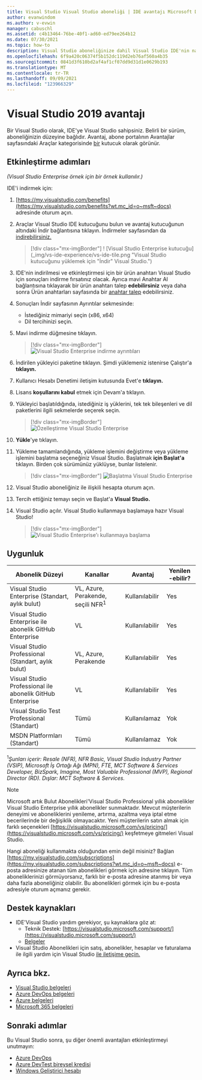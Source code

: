 ```yaml
---
title: Visual Studio Visual Studio aboneliği | IDE avantajı Microsoft Docs
author: evanwindom
ms.author: v-evwin
manager: cabuschl
ms.assetid: c4b13464-76be-40f1-ad60-ed79ee264b12
ms.date: 07/30/2021
ms.topic: how-to
description: Visual Studio aboneliğinize dahil Visual Studio IDE'nin nasıl indir Visual Studio öğrenin
ms.openlocfilehash: 6f9a420c06374f5b152dc119d2eb76af560a4b35
ms.sourcegitcommit: 0841d3f610bd2af4af1cf07dd9d31d1e0629b193
ms.translationtype: MT
ms.contentlocale: tr-TR
ms.lasthandoff: 09/09/2021
ms.locfileid: "123966329"
---
```

# <a name="the-visual-studio-2019-benefit"></a>Visual Studio 2019 avantajı

Bir Visual Studio olarak, IDE'ye Visual Studio sahipsiniz.  Belirli bir sürüm, aboneliğinizin düzeyine bağlıdır.  Avantaj, abone portalının Avantajlar sayfasındaki Araçlar kategorisinde [bir](https://my.visualstudio.com/benefits?wt.mc_id=o~msft~docs) kutucuk olarak görünür.

## <a name="activation-steps"></a>Etkinleştirme adımları

*(Visual Studio Enterprise örnek için bir örnek kullanılır.)*

IDE'i indirmek için:
1. [https://my.visualstudio.com/benefits](https://my.visualstudio.com/benefits?wt.mc_id=o~msft~docs) adresinde oturum açın.
2. Araçlar Visual Studio IDE kutucuğunu bulun ve avantaj kutucuğunun altındaki İndir bağlantısına tıklayın.   İndirmeler sayfasından da [indirebilirsiniz.](https://my.visualstudio.com/downloads?wt.mc_id=o~msft~docs)
   > [!div class="mx-imgBorder"]
   > ! [Visual Studio Enterprise kutucuğu] (_img/vs-ide-experience/vs-ide-tile.png "Visual Studio kutucuğunu yüklemek için "İndir" Visual Studio.")

3. IDE'nin indirilmesi ve etkinleştirmesi için bir ürün anahtarı Visual Studio için sonuçları indirme fırsatınız olacak. Ayrıca mavi Anahtar Al bağlantısına tıklayarak bir ürün anahtarı talep **edebilirsiniz** veya daha sonra Ürün anahtarları sayfasında bir [anahtar talep](https://my.visualstudio.com/productkeys) edebilirsiniz.
4. Sonuçları İndir sayfasının Ayrıntılar sekmesinde:
   - İstediğiniz mimariyi seçin (x86, x64)
   - Dil tercihinizi seçin.
5. Mavi indirme düğmesine tıklayın.
   > [!div class="mx-imgBorder"]
   > ![Visual Studio Enterprise indirme ayrıntıları](_img/vs-ide-experience/vs-ide-download-details.png "İndirmeye başlamak için 'İndir' düğmesine tıklayın.")
6. İndirilen yükleyici paketine tıklayın.  Şimdi yüklemeniz istenirse Çalıştır'a **tıklayın.**
7. Kullanıcı Hesabı Denetimi iletişim kutusunda Evet'e **tıklayın.**
8. Lisans **koşullarını kabul** etmek için Devam'a tıklayın.
9. Yükleyici başlatıldığında, istediğiniz iş yüklerini, tek tek bileşenleri ve dil paketlerini ilgili sekmelerde seçerek seçin.
   > [!div class="mx-imgBorder"]
   > ![Özelleştirme Visual Studio Enterprise](_img/vs-ide-experience/vs-ide-customize-install-cropped.png "İş yükleri ve diğer bileşenler için seçimlerinizi yapma.")

10. **Yükle**'ye tıklayın.

11. Yükleme tamamlandığında, yükleme işlemini değiştirme veya yükleme işlemini başlatma seçeneğiniz Visual Studio.  Başlatmak **için Başlat'a** tıklayın.  Birden çok sürümünüz yüklüyse, bunlar listelenir.
    > [!div class="mx-imgBorder"]
    > ![Başlatma Visual Studio Enterprise](_img/vs-ide-experience/vs-ide-versions.png "Başlatmayı başlatmak için 'Başlat' Visual Studio.")

12. Visual Studio aboneliğiniz ile ilişkili hesapta oturum açın.

13. Tercih ettiğiniz temayı seçin ve Başlat'a **Visual Studio.**

14. Visual Studio açılır. Visual Studio kullanmaya başlamaya hazır Visual Studio!

    > [!div class="mx-imgBorder"]
    > ![Visual Studio Enterprise'ı kullanmaya başlama](_img/vs-ide-experience/vs-ide-start-cropped.png "Visual Studio!")


## <a name="eligibility"></a>Uygunluk

| Abonelik Düzeyi                                                 |     Kanallar                                            | Avantaj                                                          | Yenilen -ebilir?    |
|--------------------------------------------------------------------|---------------------------------------------------------|------------------------------------------------------------------|---------------|
| Visual Studio Enterprise (Standart, aylık bulut)   | VL, Azure, Perakende, seçili NFR<sup>1</sup> | Kullanılabilir       |  Yes          |
| Visual Studio Enterprise ile abonelik GitHub Enterprise   | VL | Kullanılabilir       |  Yes          |
| Visual Studio Professional (Standart, aylık bulut) | VL, Azure, Perakende                                       | Kullanılabilir                                                            |  Yes          |
| Visual Studio Professional ile abonelik GitHub Enterprise | VL   | Kullanılabilir              |  Yes          |
| Visual Studio Test Professional (Standart)                         | Tümü                                            | Kullanılamaz                                             |  Yok         |
| MSDN Platformları (Standart)                                          | Tümü                                              | Kullanılamaz                                              |  Yok          |

<sup>1</sup>*Şunları içerir: Resale (NFR), NFR Basic, Visual Studio Industry Partner (VSIP), Microsoft İş Ortağı Ağı (MPN), FTE, MCT Software & Services Developer, BizSpark, Imagine, Most Valuable Professional (MVP), Regional Director (RD).  Dışlar: MCT Software & Services.*  

> [!NOTE]
> Microsoft artık Bulut Abonelikleri'Visual Studio Professional yıllık abonelikler Visual Studio Enterprise yıllık abonelikler sunmaktadır. Mevcut müşterilerin deneyimi ve aboneliklerini yenileme, artırma, azaltma veya iptal etme becerilerinde bir değişiklik olmayacaktır. Yeni müşterilerin satın almak için farklı seçenekleri [https://visualstudio.microsoft.com/vs/pricing/](https://visualstudio.microsoft.com/vs/pricing/) keşfetmeye gitmeleri Visual Studio.

Hangi aboneliği kullanmakta olduğundan emin değil misiniz?  Bağlan [https://my.visualstudio.com/subscriptions](https://my.visualstudio.com/subscriptions?wt.mc_id=o~msft~docs) e-posta adresinize atanan tüm abonelikleri görmek için adresine tıklayın. Tüm aboneliklerinizi görmüyorsanız, farklı bir e-posta adresine atanmış bir veya daha fazla aboneliğiniz olabilir.  Bu abonelikleri görmek için bu e-posta adresiyle oturum açmanız gerekir.

## <a name="support-resources"></a>Destek kaynakları
- IDE'Visual Studio yardım gerekiyor, şu kaynaklara göz at:
  - Teknik Destek: [https://visualstudio.microsoft.com/support/](https://visualstudio.microsoft.com/support/)
  - [Belgeler](/visualstudio/)
- Visual Studio Abonelikleri için satış, abonelikler, hesaplar ve faturalama ile ilgili yardım için Visual Studio [ile iletişime geçin.](https://my.visualstudio.com/gethelp)

## <a name="see-also"></a>Ayrıca bkz.
- [Visual Studio belgeleri](/visualstudio/)
- [Azure DevOps belgeleri](/azure/devops/)
- [Azure belgeleri](/azure/)
- [Microsoft 365 belgeleri](/microsoft-365/)

## <a name="next-steps"></a>Sonraki adımlar
Bu Visual Studio sonra, şu diğer önemli avantajları etkinleştirmeyi unutmayın:
- [Azure DevOps](vs-azure-devops.md)
- [Azure DevTest bireysel kredisi](vs-azure.md)
- [Windows Geliştirici hesabı](vs-windows-dev.md)
